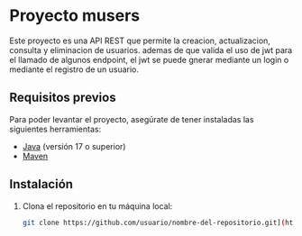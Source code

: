 # Proyecto musers

Este proyecto es una API REST que permite la creacion, actualizacion, consulta y eliminacion de usuarios. ademas de que valida el uso de jwt para 
el llamado de algunos endpoint, el jwt se puede gnerar mediante un login o mediante el registro de un usuario.

## Requisitos previos

Para poder levantar el proyecto, asegúrate de tener instaladas las siguientes herramientas:

- [Java](https://nodejs.org/](https://www.openlogic.com/openjdk-downloads?page=1)) (versión 17 o superior)
- [Maven](https://www.npmjs.com/](https://maven.apache.org/))

## Instalación

1. Clona el repositorio en tu máquina local:

   ```bash
   git clone https://github.com/usuario/nombre-del-repositorio.git](https://github.com/BolivarDiaz/musers.git
